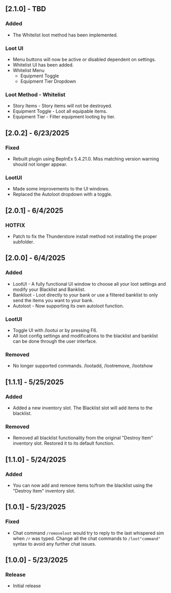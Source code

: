 ## [2.1.0] - TBD
### Added
- The Whitelist loot method has been implemented. 

### Loot UI
- Menu buttons will now be active or disabled dependent on settings.
- Whitelist UI has been added.
- Whitelist Menu
    - Equipment Toggle
    - Equipment Tier Dropdown

### Loot Method - Whitelist
- Story Items - Story items will not be destroyed.
- Equipment Toggle - Loot all equipable items.
- Equipment Tier - Filter equipment looting by tier.


## [2.0.2] - 6/23/2025
### Fixed
- Rebuilt plugin using BepInEx 5.4.21.0. Miss matching version warning should not longer appear.

### LootUI
- Made some improvements to the UI windows.
- Replaced the Autoloot dropdown with a toggle.

## [2.0.1] - 6/4/2025
### HOTFIX
- Patch to fix the Thunderstore install method not installing the proper subfolder. 

## [2.0.0] - 6/4/2025
### Added 
- LootUI - A fully functional UI window to choose all your loot settings and modify your Blacklist and Banklist.
- Bankloot - Loot directly to your bank or use a filtered banklist to only send the items you want to your bank.
- Autoloot - Now supporting its own autoloot function.

### LootUI
- Toggle UI with /lootui or by pressing F6.
- All loot config settings and modifications to the blacklist and banklist can be done through the user interface.

### Removed
- No longer supported commands. /lootadd, /lootremove, /lootshow

## [1.1.1] - 5/25/2025
### Added
- Added a new inventory slot. The Blacklist slot will add items to the blacklist.

### Removed
- Removed all blacklist functionality from the original "Destroy Item" inventory slot. Restored it to its default function.

## [1.1.0] - 5/24/2025
### Added
- You can now add and remove items to/from the blacklist using the "Destroy Item" inventory slot.

## [1.0.1] - 5/23/2025
### Fixed
- Chat command `/removeloot` would try to reply to the last whispered sim when `/r` was typed. Change all the chat commands to `/loot"command"` syntax to avoid any further chat issues.

## [1.0.0] - 5/23/2025
### Release
- Initial release